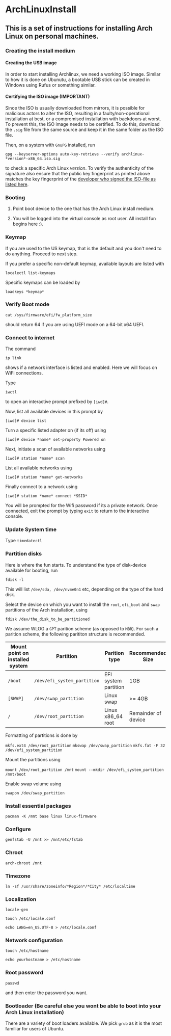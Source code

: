 # ArchLinuxInstall

## This is a set of instructions for installing Arch Linux on personal machines.

### Creating the install medium

#### Creating the USB image
In order to start installing Archlinux, we need a working ISO image. Similar to how it is done on Ubunutu, a bootable USB stick can be created in Windows using Rufus or something similar.

#### Certifying the ISO image (IMPORTANT)
Since the ISO is usually downloaded from mirrors, it is possible for malicious actors to alter the ISO, resulting in a faulty/non-operational installation at best, or a compromised installation with backdoors at worst. To prevent this, the ISO image needs to be certified. To do this, download the `.sig` file from the same source and keep it in the same folder as the ISO file.

Then, on a system with `GnuPG` installed, run

`gpg --keyserver-options auto-key-retrieve --verify archlinux-*version*-x86_64.iso.sig`

to check a specific Arch Linux *version*. To verify the authenticity of the signature also ensure that the public key fingerprint as printed above matches the key fingerprint of the [developer who signed the ISO-file as listed here](https://archlinux.org/people/developers/).

### Booting

1. Point boot device to the one that has the Arch Linux install medium.

2. You will be logged into the virtual console as root user. All install fun begins here :).

### Keymap

If you are used to the US keymap, that is the default and you don't need to do anything. Proceed to next step.

If you prefer a specific non-default keymap, available layouts are listed with

`localectl list-keymaps`

Specific keymaps can be loaded by

`loadkeys *keymap*`

### Verify Boot mode

`cat /sys/firmware/efi/fw_platform_size`

should return 64 if you are using UEFI mode on a 64-bit x64 UEFI.

### Connect to internet

The command

`ip link`

shows if a network interface is listed and enabled. Here we will focus on WiFi connections.

Type

`iwctl`

to open an interactive prompt prefixed by `[iwd]#`.

Now, list all available devices in this prompt by

`[iwd]# device list`

Turn a specific listed adapter on (if its off) using

`[iwd]# device *name* set-property Powered on`

Next, initiate a scan of available networks using

`[iwd]# station *name* scan`

List all available networks using

`[iwd]# station *name* get-networks`

Finally connect to a network using

`[iwd]# station *name* connect *SSID*`

You will be prompted for the Wifi password if its a private network. Once connected, exit the prompt by typing `exit` to return to the interactive console.

### Update System time

Type `timedatectl`

### Partition disks

Here is where the fun starts. To understand the type of disk-device available for booting, run

`fdisk -l`

This will list `/dev/sda, /dev/nvme0n1` etc, depending on the type of the hard disk.

Select the device on which you want to install the `root`, `efi_boot` and `swap` partitions of the Arch installation, using

`fdisk /dev/the_disk_to_be_partitioned`

We assume WLOG a `GPT` parition scheme (as opposed to `MBR`). For such a parition scheme, the following parititon structure is recommended.

| Mount point on installed system | Partition | Parition type | Recommended Size |
|---------------------------------|-----------|---------------|------------------|
| `/boot`                         | `/dev/efi_system_partition` | EFI system partition | 1GB |
| `[SWAP]`                        | `/dev/swap_partition` | Linux swap | >= 4GB |
| `/`                             | `/dev/root_partition` | Linux x86_64 root | Remainder of device |

Formatting of partitions is done by

`mkfs.ext4 /dev/root_partition`
`mkswap /dev/swap_partition`
`mkfs.fat -F 32 /dev/efi_system_partition`

Mount the partitions using

`mount /dev/root_partition /mnt`
`mount --mkdir /dev/efi_system_partition /mnt/boot`

Enable swap volume using

`swapon /dev/swap_partition`

### Install essential packages

`pacman -K /mnt base linux linux-firmware`

### Configure

`genfstab -U /mnt >> /mnt/etc/fstab`

### Chroot

`arch-chroot /mnt`

### Timezone

`ln -sf /usr/share/zoneinfo/*Region*/*City* /etc/localtime`

### Localization

`locale-gen`

`touch /etc/locale.conf`

`echo LANG=en_US.UTF-8 > /etc/locale.conf`

### Network configuration

`touch /etc/hostname`

`echo yourhostname > /etc/hostname`

### Root password

`passwd`

and then enter the password you want.

### Bootloader (Be careful else you wont be able to boot into your Arch Linux installation)

There are a variety of boot loaders available. We pick `grub` as it is the most familiar for users of Ubuntu.










